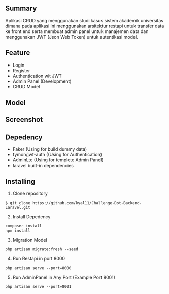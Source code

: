 ## Summary
Aplikasi CRUD yang menggunakan studi kasus sistem akademik universitas dimana pada aplikasi ini menggunakan arsitektur restapi untuk transfer data ke front end serta membuat admin panel untuk manajemen data dan menggunakan JWT (Json Web Token) untuk autentikasi model.

## Feature
- Login
- Register
- Authentication wit JWT
- Admin Panel (Development)
- CRUD Model
## Model

## Screenshot

## Depedency
- Faker (Using for build dummy data)
- tymon/jwt-auth ((Using for Authentication)
- AdminLte (Using for templete Admin Panel)
- laravel built-in dependencies
## Installing
1. Clone repository
```
$ git clone https://github.com/kyal11/Challenge-Dot-Backend-Laravel.git
```
2. Install Depedency
```
composer install
npm install
```
3. Migration Model
```
php artisan migrate:fresh --seed
```
4. Run Restapi in port 8000
```
php artisan serve --port=8000
```
5. Run AdminPanel in Any Port (Example Port 8001)
```
php artisan serve --port=8001
```
   